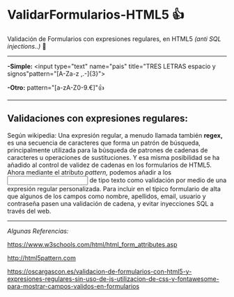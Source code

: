 # ValidarFormularios-HTML5 :+1: 
Validación de Formularios con expresiones regulares, en HTML5 *(anti SQL injections..)* :syringe:
<hr>

**-Simple:** <input type="text" name="pais" title="TRES LETRAS espacio y signos"pattern="[A-Za-z ,.-]{3}">

**-Otro:** pattern="[a-zA-Z0-9.€]":+1: 

----------------------------------------------------------------------------------------
## Validaciones con expresiones regulares:

Según wikipedia: Una expresión regular, a menudo llamada también **regex,** es una secuencia de caracteres que forma
un patrón de búsqueda, principalmente utilizada para la búsqueda de patrones de cadenas de caracteres u operaciones
de sustituciones.
Y esa misma posibilidad se ha añadido al control de validez de cadenas en los formularios de HTML5. Ahora mediante
el atributo *pattern,* podemos añadir a los **<input>** de tipo texto como validación por medio de una expresión regular
personalizada.
Para incluir en el típico formulario de alta que algunos de los campos como nombre, apellidos,
email, usuario y contraseña pasen una validación de cadena, y evitar inyecciones SQL a través del web.

<hr>

*Algunas Referencias:*


https://www.w3schools.com/html/html_form_attributes.asp


http://html5pattern.com


https://oscargascon.es/validacion-de-formularios-con-html5-y-expresiones-regulares-sin-uso-de-js-utilizacion-de-css-y-fontawesome-para-mostrar-campos-validos-en-formularios

